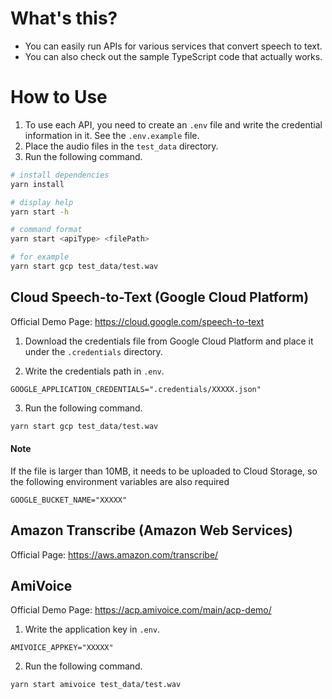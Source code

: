 # What's this?

- You can easily run APIs for various services that convert speech to text.
- You can also check out the sample TypeScript code that actually works.

# How to Use

1. To use each API, you need to create an `.env` file and write the credential information in it. See the `.env.example` file.
2. Place the audio files in the `test_data` directory.
3. Run the following command.

```bash
# install dependencies
yarn install

# display help
yarn start -h

# command format
yarn start <apiType> <filePath>

# for example
yarn start gcp test_data/test.wav
```

## Cloud Speech-to-Text (Google Cloud Platform)

Official Demo Page: https://cloud.google.com/speech-to-text

1. Download the credentials file from Google Cloud Platform and place it under the `.credentials` directory.

2. Write the credentials path in `.env`.

```.env
GOOGLE_APPLICATION_CREDENTIALS=".credentials/XXXXX.json"
```

3. Run the following command.

```bash
yarn start gcp test_data/test.wav
```

#### Note

If the file is larger than 10MB, it needs to be uploaded to Cloud Storage, so the following environment variables are also required

```.env
GOOGLE_BUCKET_NAME="XXXXX"
```

## Amazon Transcribe (Amazon Web Services)

Official Page: https://aws.amazon.com/transcribe/

## AmiVoice

Official Demo Page: https://acp.amivoice.com/main/acp-demo/

1. Write the application key in `.env`.

```.env
AMIVOICE_APPKEY="XXXXX"
```

2. Run the following command.

```bash
yarn start amivoice test_data/test.wav
```
